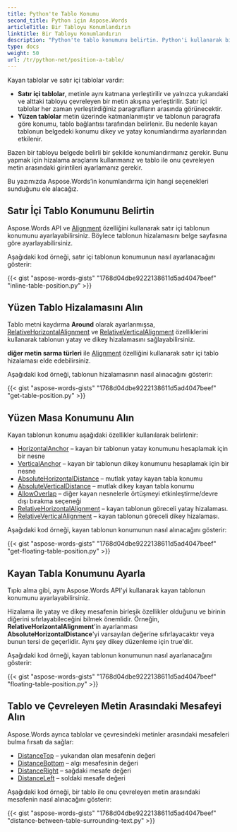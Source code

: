 ```yaml
---
title: Python'te Tablo Konumu
second_title: Python için Aspose.Words
articleTitle: Bir Tabloyu Konumlandırın
linktitle: Bir Tabloyu Konumlandırın
description: "Python'te tablo konumunu belirtin. Python'i kullanarak bir tablo hizalaması alın, kayan tablo konumunu alın ve ayarlayın."
type: docs
weight: 50
url: /tr/python-net/position-a-table/
---
```


Kayan tablolar ve satır içi tablolar vardır:

* **Satır içi tablolar**, metinle aynı katmana yerleştirilir ve yalnızca yukarıdaki ve alttaki tabloyu çevreleyen bir metin akışına yerleştirilir. Satır içi tablolar her zaman yerleştirdiğiniz paragrafların arasında görünecektir.
* **Yüzen tablolar** metin üzerinde katmanlanmıştır ve tablonun paragrafa göre konumu, tablo bağlantısı tarafından belirlenir. Bu nedenle kayan tablonun belgedeki konumu dikey ve yatay konumlandırma ayarlarından etkilenir.

Bazen bir tabloyu belgede belirli bir şekilde konumlandırmanız gerekir. Bunu yapmak için hizalama araçlarını kullanmanız ve tablo ile onu çevreleyen metin arasındaki girintileri ayarlamanız gerekir.

Bu yazımızda Aspose.Words’in konumlandırma için hangi seçenekleri sunduğunu ele alacağız.

## Satır İçi Tablo Konumunu Belirtin

Aspose.Words API ve [Alignment](https://reference.aspose.com/words/python-net/aspose.words.tables/table/alignment/) özelliğini kullanarak satır içi tablonun konumunu ayarlayabilirsiniz. Böylece tablonun hizalamasını belge sayfasına göre ayarlayabilirsiniz.

Aşağıdaki kod örneği, satır içi tablonun konumunun nasıl ayarlanacağını gösterir:

{{< gist "aspose-words-gists" "1768d04dbe9222138611d5ad4047beef" "inline-table-position.py" >}}

## Yüzen Tablo Hizalamasını Alın

Tablo metni kaydırma **Around** olarak ayarlanmışsa, [RelativeHorizontalAlignment](https://reference.aspose.com/words/python-net/aspose.words.tables/table/relative_horizontal_alignment/) ve [RelativeVerticalAlignment](https://reference.aspose.com/words/python-net/aspose.words.tables/table/relative_vertical_alignment/) özelliklerini kullanarak tablonun yatay ve dikey hizalamasını sağlayabilirsiniz.

**diğer metin sarma türleri** ile [Alignment](https://reference.aspose.com/words/python-net/aspose.words.tables/table/alignment/) özelliğini kullanarak satır içi tablo hizalaması elde edebilirsiniz.

Aşağıdaki kod örneği, tablonun hizalamasının nasıl alınacağını gösterir:

{{< gist "aspose-words-gists" "1768d04dbe9222138611d5ad4047beef" "get-table-position.py" >}}

## Yüzen Masa Konumunu Alın

 Kayan tablonun konumu aşağıdaki özellikler kullanılarak belirlenir:

* [HorizontalAnchor](https://reference.aspose.com/words/python-net/aspose.words.tables/table/horizontal_anchor/) – kayan bir tablonun yatay konumunu hesaplamak için bir nesne
* [VerticalAnchor](https://reference.aspose.com/words/python-net/aspose.words.tables/table/vertical_anchor/) – kayan bir tablonun dikey konumunu hesaplamak için bir nesne
* [AbsoluteHorizontalDistance](https://reference.aspose.com/words/python-net/aspose.words.tables/table/absolute_horizontal_distance/) – mutlak yatay kayan tabla konumu
* [AbsoluteVerticalDistance](https://reference.aspose.com/words/python-net/aspose.words.tables/table/absolute_vertical_distance/) – mutlak dikey kayan tabla konumu
* [AllowOverlap](https://reference.aspose.com/words/python-net/aspose.words.tables/table/allow_overlap/) – diğer kayan nesnelerle örtüşmeyi etkinleştirme/devre dışı bırakma seçeneği
* [RelativeHorizontalAlignment](https://reference.aspose.com/words/python-net/aspose.words.tables/table/relative_horizontal_alignment/) – kayan tablonun göreceli yatay hizalaması.
* [RelativeVerticalAlignment](https://reference.aspose.com/words/python-net/aspose.words.tables/table/relative_vertical_alignment/) – kayan tablonun göreceli dikey hizalaması.

Aşağıdaki kod örneği, kayan tablonun konumunun nasıl alınacağını gösterir:

{{< gist "aspose-words-gists" "1768d04dbe9222138611d5ad4047beef" "get-floating-table-position.py" >}}

## Kayan Tabla Konumunu Ayarla

Tıpkı alma gibi, aynı Aspose.Words API'yi kullanarak kayan tablonun konumunu ayarlayabilirsiniz.

Hizalama ile yatay ve dikey mesafenin birleşik özellikler olduğunu ve birinin diğerini sıfırlayabileceğini bilmek önemlidir. Örneğin, **RelativeHorizontalAlignment**'in ayarlanması **AbsoluteHorizontalDistance**'yi varsayılan değerine sıfırlayacaktır veya bunun tersi de geçerlidir. Aynı şey dikey düzenleme için true'dir.

Aşağıdaki kod örneği, kayan tablonun konumunun nasıl ayarlanacağını gösterir:

{{< gist "aspose-words-gists" "1768d04dbe9222138611d5ad4047beef" "floating-table-position.py" >}}

## Tablo ve Çevreleyen Metin Arasındaki Mesafeyi Alın

Aspose.Words ayrıca tablolar ve çevresindeki metinler arasındaki mesafeleri bulma fırsatı da sağlar:

- [DistanceTop](https://reference.aspose.com/words/python-net/aspose.words.tables/table/distance_top/) – yukarıdan olan mesafenin değeri
- [DistanceBottom](https://reference.aspose.com/words/python-net/aspose.words.tables/table/distance_bottom/) – algı mesafesinin değeri
- [DistanceRight](https://reference.aspose.com/words/python-net/aspose.words.tables/table/distance_right/) – sağdaki mesafe değeri
- [DistanceLeft](https://reference.aspose.com/words/python-net/aspose.words.tables/table/distance_left/) – soldaki mesafe değeri

Aşağıdaki kod örneği, bir tablo ile onu çevreleyen metin arasındaki mesafenin nasıl alınacağını gösterir:

{{< gist "aspose-words-gists" "1768d04dbe9222138611d5ad4047beef" "distance-between-table-surrounding-text.py" >}}